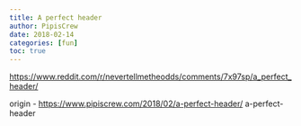 ```yaml
---
title: A perfect header
author: PipisCrew
date: 2018-02-14
categories: [fun]
toc: true
---
```


https://www.reddit.com/r/nevertellmetheodds/comments/7x97sp/a_perfect_header/

origin - https://www.pipiscrew.com/2018/02/a-perfect-header/ a-perfect-header